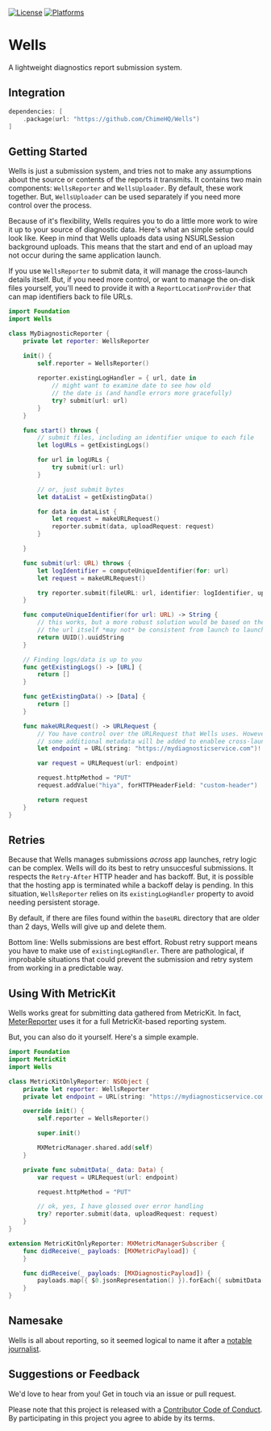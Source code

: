 [![License][license badge]][license]
[![Platforms][platforms badge]][platforms]

# Wells
A lightweight diagnostics report submission system. 

## Integration

```swift
dependencies: [
    .package(url: "https://github.com/ChimeHQ/Wells")
]
```

## Getting Started

Wells is just a submission system, and tries not to make any assumptions about the source or contents of the reports it transmits. It contains two main components: `WellsReporter` and `WellsUploader`. By default, these work together. But, `WellsUploader` can be used separately if you need more control over the process.

Because of it's flexibility, Wells requires you to do a little more work to wire it up to your source of diagnostic data. Here's what an simple setup could look like. Keep in mind that Wells uploads data using NSURLSession background uploads. This means that the start and end of an upload may not occur during the same application launch.

If you use `WellsReporter` to submit data, it will manage the cross-launch details itself. But, if you need more control, or want to manage the on-disk files yourself, you'll need to provide it with a `ReportLocationProvider` that can map identifiers back to file URLs.

```swift
import Foundation
import Wells

class MyDiagnosticReporter {
    private let reporter: WellsReporter

    init() {
        self.reporter = WellsReporter()
        
        reporter.existingLogHandler = { url, date in
            // might want to examine date to see how old
            // the date is (and handle errors more gracefully)
            try? submit(url: url)
        }
    }

    func start() throws {
        // submit files, including an identifier unique to each file
        let logURLs = getExistingLogs()

        for url in logURLs {
            try submit(url: url)
        }

        // or, just submit bytes
        let dataList = getExistingData()

        for data in dataList {
            let request = makeURLRequest()
            reporter.submit(data, uploadRequest: request)
        }

    }

    func submit(url: URL) throws {
        let logIdentifier = computeUniqueIdentifier(for: url)
        let request = makeURLRequest()

        try reporter.submit(fileURL: url, identifier: logIdentifier, uploadRequest: request)
    }

    func computeUniqueIdentifier(for url: URL) -> String {
        // this works, but a more robust solution would be based on the content of the data. Note that
        // the url itself *may not* be consistent from launch to launch.
        return UUID().uuidString
    }

    // Finding logs/data is up to you
    func getExistingLogs() -> [URL] {
        return []
    }

    func getExistingData() -> [Data] {
        return []
    }

    func makeURLRequest() -> URLRequest {
        // You have control over the URLRequest that Wells uses. However,
        // some additional metadata will be added to enablee cross-launch tracking.
        let endpoint = URL(string: "https://mydiagnosticservice.com")!

        var request = URLRequest(url: endpoint)

        request.httpMethod = "PUT"
        request.addValue("hiya", forHTTPHeaderField: "custom-header")

        return request
    }
}
```

## Retries

Because that Wells manages submissions *across* app launches, retry logic can be complex. Wells will do its best to retry unsuccesful submissions. It respects the `Retry-After` HTTP header and has backoff. But, it is possible that the hosting app is terminated while a backoff delay is pending. In this situation, `WellsReporter` relies on its `existingLogHandler` property to avoid needing persistent storage.

By default, if there are files found within the `baseURL` directory that are older than 2 days, Wells will give up and delete them.

Bottom line: Wells submissions are best effort. Robust retry support means you have to make use of `existingLogHandler`. There are pathological, if improbable situations that could prevent the submission and retry system from working in a predictable way.

## Using With MetricKit

Wells works great for submitting data gathered from MetricKit. In fact, [MeterReporter](https://github.com/ChimeHQ/MeterReporter) uses it for a full MetricKit-based reporting system.

But, you can also do it yourself. Here's a simple example.

```swift
import Foundation
import MetricKit
import Wells

class MetricKitOnlyReporter: NSObject {
    private let reporter: WellsReporter
    private let endpoint = URL(string: "https://mydiagnosticservice.com")!

    override init() {
        self.reporter = WellsReporter()

        super.init()

        MXMetricManager.shared.add(self)
    }

    private func submitData(_ data: Data) {
        var request = URLRequest(url: endpoint)

        request.httpMethod = "PUT"

        // ok, yes, I have glossed over error handling
        try? reporter.submit(data, uploadRequest: request)
    }
}

extension MetricKitOnlyReporter: MXMetricManagerSubscriber {
    func didReceive(_ payloads: [MXMetricPayload]) {
    }

    func didReceive(_ payloads: [MXDiagnosticPayload]) {
        payloads.map({ $0.jsonRepresentation() }).forEach({ submitData($0) })
    }
}
```

## Namesake

Wells is all about reporting, so it seemed logical to name it after a [notable journalist](https://en.wikipedia.org/wiki/Ida_B._Wells).

## Suggestions or Feedback

We'd love to hear from you! Get in touch via an issue or pull request.

Please note that this project is released with a [Contributor Code of Conduct](CODE_OF_CONDUCT.md). By participating in this project you agree to abide by its terms.

[license]: https://opensource.org/licenses/BSD-3-Clause
[license badge]: https://img.shields.io/github/license/ChimeHQ/Wells
[platforms]: https://swiftpackageindex.com/ChimeHQ/Wells
[platforms badge]: https://img.shields.io/endpoint?url=https%3A%2F%2Fswiftpackageindex.com%2Fapi%2Fpackages%2FChimeHQ%2FWells%2Fbadge%3Ftype%3Dplatforms
